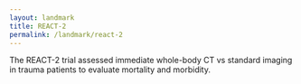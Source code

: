 ```yaml
---
layout: landmark
title: REACT-2
permalink: /landmark/react-2
---
```


The REACT-2 trial assessed immediate whole-body CT vs standard imaging in trauma patients to evaluate mortality and morbidity.

